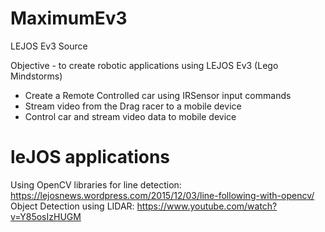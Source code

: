 # MaximumEv3
LEJOS Ev3 Source

Objective - to create robotic applications using LEJOS Ev3 (Lego Mindstorms)
* Create a Remote Controlled car using IRSensor input commands
* Stream video from the Drag racer to a mobile device
* Control car and stream video data to mobile device 

# leJOS applications
Using OpenCV libraries for line detection: https://lejosnews.wordpress.com/2015/12/03/line-following-with-opencv/
Object Detection using LIDAR: https://www.youtube.com/watch?v=Y85osIzHUGM
